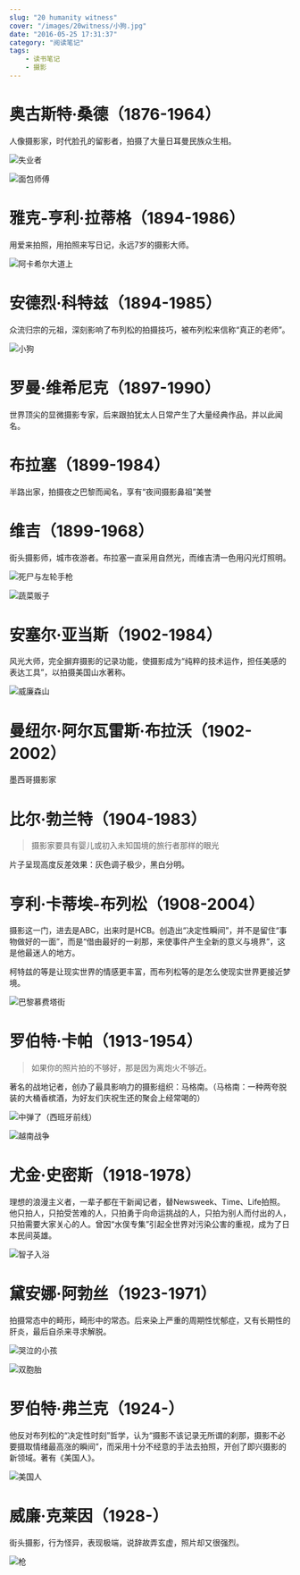 ```yaml
---
slug: "20 humanity witness"
cover: "/images/20witness/小狗.jpg"
date: "2016-05-25 17:31:37"
category: "阅读笔记"
tags:
    - 读书笔记
    - 摄影
---
```

# 奥古斯特·桑德（1876-1964）

人像摄影家，时代脸孔的留影者，拍摄了大量日耳曼民族众生相。

![失业者](/images/20witness/失业者.jpg)

![面包师傅](/images/20witness/面包师傅.jpg)

# 雅克-亨利·拉蒂格（1894-1986）

用爱来拍照，用拍照来写日记，永远7岁的摄影大师。

![阿卡希尔大道上](/images/20witness/阿卡希尔大道上.jpg)

# 安德烈·科特兹（1894-1985）

众流归宗的元祖，深刻影响了布列松的拍摄技巧，被布列松来信称“真正的老师”。

![小狗](/images/20witness/小狗.jpg)

# 罗曼·维希尼克（1897-1990）

世界顶尖的显微摄影专家，后来跟拍犹太人日常产生了大量经典作品，并以此闻名。

# 布拉塞（1899-1984）

半路出家，拍摄夜之巴黎而闻名，享有“夜间摄影鼻祖”美誉

# 维吉（1899-1968）

街头摄影师，城市夜游者。布拉塞一直采用自然光，而维吉清一色用闪光灯照明。

![死尸与左轮手枪](/images/20witness/死尸与左轮手枪.jpg)

![蔬菜贩子](/images/20witness/蔬菜贩子.jpeg)

# 安塞尔·亚当斯（1902-1984）

风光大师，完全摒弃摄影的记录功能，使摄影成为“纯粹的技术运作，担任美感的表达工具”，以拍摄美国山水著称。

![威廉森山](/images/20witness/威廉森山.jpg)

# 曼纽尔·阿尔瓦雷斯·布拉沃（1902-2002）

墨西哥摄影家

# 比尔·勃兰特（1904-1983）

> 摄影家要具有婴儿或初入未知国境的旅行者那样的眼光

片子呈现高度反差效果：灰色调子极少，黑白分明。

# 亨利·卡蒂埃-布列松（1908-2004）

摄影这一门，进去是ABC，出来时是HCB。创造出“决定性瞬间”，并不是留住“事物做好的一面”，而是“借由最好的一刹那，来使事件产生全新的意义与境界”，这是他最迷人的地方。

柯特兹的等是让现实世界的情感更丰富，而布列松等的是怎么使现实世界更接近梦境。

![巴黎慕费塔街](/images/20witness/巴黎慕费塔街.jpg)

# 罗伯特·卡帕（1913-1954）

> 如果你的照片拍的不够好，那是因为离炮火不够近。

著名的战地记者，创办了最具影响力的摄影组织：马格南。（马格南：一种两夸脱装的大桶香槟酒，为好友们庆祝生还的聚会上经常喝的）

![中弹了（西班牙前线）](/images/20witness/中弹了（西班牙前线）.jpg)

![越南战争](/images/20witness/越南战争.jpg)

# 尤金·史密斯（1918-1978）

理想的浪漫主义者，一辈子都在干新闻记者，替Newsweek、Time、Life拍照。他只拍人，只拍受苦难的人，只拍勇于向命运挑战的人，只拍为别人而付出的人，只拍需要大家关心的人。曾因“水俣专集”引起全世界对污染公害的重视，成为了日本民间英雄。

![智子入浴](/images/20witness/智子入浴.jpeg)

# 黛安娜·阿勃丝（1923-1971）

拍摄常态中的畸形，畸形中的常态。后来染上严重的周期性忧郁症，又有长期性的肝炎，最后自杀来寻求解脱。

![哭泣的小孩](/images/20witness/哭泣的小孩.jpg)

![双胞胎](/images/20witness/双胞胎.jpg)

# 罗伯特·弗兰克（1924-）

他反对布列松的“决定性时刻”哲学，认为“摄影不该记录无所谓的刹那，摄影不必要摄取情绪最高涨的瞬间”，而采用十分不经意的手法去拍照，开创了即兴摄影的新领域。著有《美国人》。

![美国人](/images/20witness/美国人.jpg)



# 威廉·克莱因（1928-）

街头摄影，行为怪异，表现极端，说辞故弄玄虚，照片却又很强烈。

![枪](/images/20witness/枪.jpeg)











